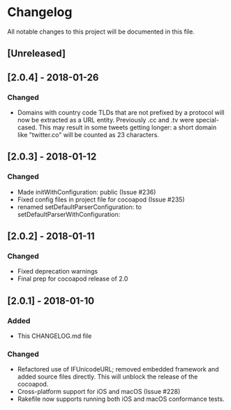 # Changelog
All notable changes to this project will be documented in this file.

## [Unreleased]

## [2.0.4] - 2018-01-26
### Changed
- Domains with country code TLDs that are not prefixed by a protocol
  will now be extracted as a URL entity. Previously .cc and .tv were
  special-cased. This may result in some tweets getting longer: a
  short domain like "twitter.co" will be counted as 23 characters.

## [2.0.3] - 2018-01-12
### Changed
- Made initWithConfiguration: public (Issue #236)
- Fixed config files in project file for cocoapod (Issue #235)
- renamed setDefaultParserConfiguration: to setDefaultParserWithConfiguration:

## [2.0.2] - 2018-01-11
### Changed
- Fixed deprecation warnings
- Final prep for cocoapod release of 2.0

## [2.0.1] - 2018-01-10
### Added
- This CHANGELOG.md file

### Changed
- Refactored use of IFUnicodeURL; removed embedded framework and added
  source files directly. This will unblock the release of the cocoapod.
- Cross-platform support for iOS and macOS (Issue #228)
- Rakefile now supports running both iOS and macOS conformance tests.
